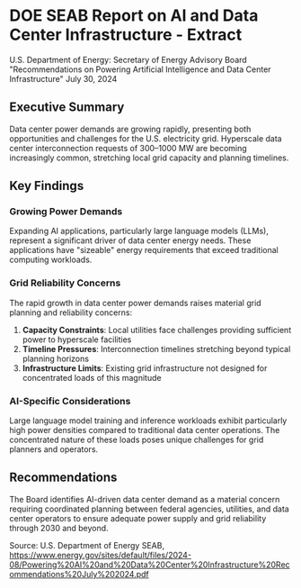 # DOE SEAB Report on AI and Data Center Infrastructure - Extract

U.S. Department of Energy: Secretary of Energy Advisory Board
"Recommendations on Powering Artificial Intelligence and Data Center Infrastructure"
July 30, 2024

## Executive Summary

Data center power demands are growing rapidly, presenting both opportunities and challenges for the U.S. electricity grid. Hyperscale data center interconnection requests of 300–1000 MW are becoming increasingly common, stretching local grid capacity and planning timelines.

## Key Findings

### Growing Power Demands

Expanding AI applications, particularly large language models (LLMs), represent a significant driver of data center energy needs. These applications have "sizeable" energy requirements that exceed traditional computing workloads.

### Grid Reliability Concerns

The rapid growth in data center power demands raises material grid planning and reliability concerns:

1. **Capacity Constraints**: Local utilities face challenges providing sufficient power to hyperscale facilities
2. **Timeline Pressures**: Interconnection timelines stretching beyond typical planning horizons
3. **Infrastructure Limits**: Existing grid infrastructure not designed for concentrated loads of this magnitude

### AI-Specific Considerations

Large language model training and inference workloads exhibit particularly high power densities compared to traditional data center operations. The concentrated nature of these loads poses unique challenges for grid planners and operators.

## Recommendations

The Board identifies AI-driven data center demand as a material concern requiring coordinated planning between federal agencies, utilities, and data center operators to ensure adequate power supply and grid reliability through 2030 and beyond.

Source: U.S. Department of Energy SEAB, https://www.energy.gov/sites/default/files/2024-08/Powering%20AI%20and%20Data%20Center%20Infrastructure%20Recommendations%20July%202024.pdf
